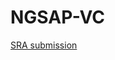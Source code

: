# NGSAP-VC

[SRA submission](https://github.com/ambarishK/NGSAP-VC/blob/master/sraEbolaNGSAPVC.png)
